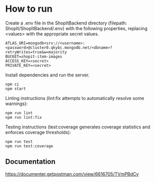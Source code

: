 # How to run

Create a .env file in the ShopItBackend directory (filepath: ShopIt/ShopItBackend/.env) with the following properties, replacing \<values\> with the appropriate secret values. 
```
ATLAS_URI=mongodb+srv://<username>:<password>@cluster0.qkybc.mongodb.net/<dbname>?retryWrites=true&w=majority
BUCKET=shopit-item-images
ACCESS_KEY=<secret>
PRIVATE_KEY=<secret>
```

Install dependencies and run the server. 
```
npm ci
npm start
```

Linting instructions (lint:fix attempts to automatically resolve some warnings):
```
npm run lint
npm run lint:fix
```

Testing instructions (test:coverage generates coverage statistics and enforces coverage thresholds):
```
npm run test
npm run test:coverage
```

## Documentation

https://documenter.getpostman.com/view/6616705/TVmPBdCv
